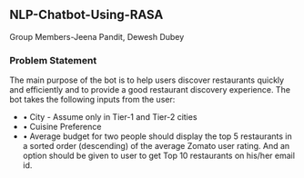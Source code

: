## NLP-Chatbot-Using-RASA
Group Members-Jeena Pandit, Dewesh Dubey

### Problem Statement
The main purpose of the bot is to help users discover restaurants quickly and efficiently and to provide a good restaurant discovery experience. 
The bot takes the following inputs from the user:
- •	City - Assume only in Tier-1 and Tier-2 cities
- •	Cuisine Preference
- •	Average budget for two people
should display the top 5 restaurants in a sorted order (descending) of the average Zomato user rating. And an option should be given to user to get Top 10 restaurants on his/her email id.
